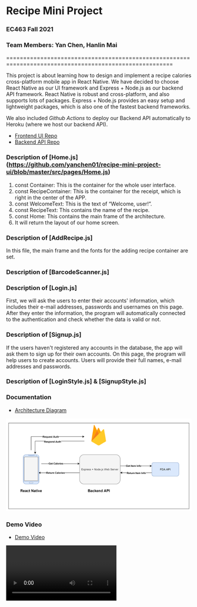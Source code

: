 # **Recipe Mini Project**

### EC463 Fall 2021
### Team Members: Yan Chen, Hanlin Mai

=======================================================================================================

This project is about learning how to design and implement a recipe calories cross-platform mobile app in React Native. We have decided to choose React Native as our UI framework and Express + Node.js as our backend API framework. React Native is robust and cross-platform, and also supports lots of packages. Express + Node.js provides an easy setup and lightweight packages, which is also one of the fastest backend frameworks.

We also included *Github Actions* to deploy our Backend API automatically to Heroku (where we host our backend API).

* [Frontend UI Repo](https://github.com/yanchen01/recipe-mini-project-ui)
* [Backend API Repo](https://github.com/yanchen01/recipe-mini-project-api)

### Description of [Home.js] (https://github.com/yanchen01/recipe-mini-project-ui/blob/master/src/pages/Home.js)
1. const Container: This is the container for the whole user interface.
2. const RecipeContainer: This is the container for the receipt, which is right in the center of the APP.
3. const WelcomeText: This is the text of “Welcome, user!”.
4. const RecipeText: This contains the name of the recipe.
5. const Home: This contains the main frame of the architecture.
6. It will return the layout of our home screen.

### Description of [AddRecipe.js]
In this file, the main frame and the fonts for the adding recipe container are set.

### Description of [BarcodeScanner.js]

### Description of [Login.js]
First, we will ask the users to enter their accounts' information, which includes their e-mail addresses, passwords and usernames on this page. After they enter the information, the program will automatically connected to the authentication and check whether the data is valid or not.

### Description of [Signup.js]
If the users haven't registered any accounts in the database, the app will ask them to sign up for their own accounts.  On this page, the program will help users to create accounts. Users will provide their full names, e-mail addresses and passwords.

### Description of [LoginStyle.js] & [SignupStyle.js]

### Documentation
* [Architecture Diagram](architecture_diagram.png)
<img src="architecture_diagram.png">

### Demo Video
* [Demo Video](Demo_Video.mp4)
<video src="Demo_Video.mp4">
